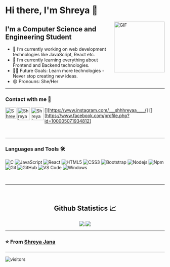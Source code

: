 <!--
**Shreyajana2001/Shreyajana2001** is a ✨ _special_ ✨ repository because its `README.md` (this file) appears on your GitHub profile.

Here are some ideas to get you started:

- 🔭 I’m currently working on ...
- 🌱 I’m currently learning ...
- 👯 I’m looking to collaborate on ...
- 🤔 I’m looking for help with ...
- 💬 Ask me about ...
- 📫 How to reach me: ...
- 😄 Pronouns: ...
- ⚡ Fun fact: ...
-->
<!-- <img width="30px" src="https://media.tenor.com/images/3b388fe03da271d2674faf85eb7c3fcd/tenor.gif" /> -->
# Hi there, I'm Shreya :wave: 

<img align="right" alt="GIF" height="160px" src="https://media.giphy.com/media/du3J3cXyzhj75IOgvA/giphy.gif" />

## I'm a Computer Science and Engineering Student  

- 🔭 I’m currently working on web development technologies like JavaScript, React etc.
- 🌱 I’m currently learning everything about Frontend and Backend technologies.
- 💪🏼 Future Goals: Learn more technologies - Never stop creating new ideas.
- 😄 Pronouns: She/Her

---



### Contact with me 📝


<!-- [![Gmail Badge](https://img.shields.io/badge/-shreyajanapiu1234@gmail.com-c14438?style=flat&logo=Gmail&logoColor=white)](mailto:shreyajanapiu1234@gmail.com "Connect via Email")
[![Linkedin Badge](https://img.shields.io/badge/-Shreya%20Jana-0072b1?style=flat&logo=Linkedin&logoColor=white)](https://www.linkedin.com/in/shreya-jana-757354192/ "Connect on LinkedIn")
[![Messenger Badge](https://img.shields.io/badge/-Facebook-0078FF?style=flat&logo=Facebook&logoColor=white)](https://www.facebook.com/profile.php?id=100005071934812 "Connect on Facebook")
[![Instagram Badge](https://img.shields.io/badge/-Instagram-C13584?style=flat&logo=Instagram&logoColor=white)](https://www.instagram.com/___shhhreyaa____/)
 -->

[<img align="left" alt="Shreya | LinkedIn" width="35px" src="https://i.pinimg.com/originals/de/b4/6f/deb46f02a59e3b3a2aa58fac16290d63.gif" />](https://www.linkedin.com/in/shreya-jana-757354192/)
[<img align="left" alt="Shreya | Instagram" width="40px" src="https://media2.giphy.com/media/7wGXicB6KSTPq/giphy.gif?cid=790b761119adcd75bf9280b49f22dff374eeb876f9c48010&rid=giphy.gif&ct=g" />][https://www.instagram.com/___shhhreyaa____/]
[<img align="left" alt="Shreya | Facebook" width="40px" src="https://media4.giphy.com/media/ijEiXYEo9DBxm/200.webp?cid=ecf05e47nw712kytmw6cwbiiiikhtnkshqcp823o2poai13o&rid=200.webp&ct=g" />][https://www.facebook.com/profile.php?id=100005071934812]


<br />

---

### Languages and Tools 🛠 

![C](http://img.shields.io/badge/-C-A8B9CC?style=flat-square&logo=c&logoColor=ffffff)
![JavaScript](https://img.shields.io/badge/-JavaScript-%23F7DF1C?style=flat-square&logo=javascript&logoColor=000000&labelColor=%23F7DF1C&color=%23FFCE5A)
![React](https://img.shields.io/badge/-React-61DAFB?style=flat-square&logo=react&logoColor=ffffff)
![HTML5](https://img.shields.io/badge/-HTML5-%23E44D27?style=flat-square&logo=html5&logoColor=ffffff)
![CSS3](https://img.shields.io/badge/-CSS3-%231572B6?style=flat-square&logo=css3)
![Bootstrap](https://img.shields.io/badge/-Bootstrap-563D7C?style=flat-square&logo=Bootstrap)
![Nodejs](https://img.shields.io/badge/-Nodejs-339933?style=flat-square&logo=Node.js&logoColor=ffffff)
![Npm](https://img.shields.io/badge/-npm-CB3837?style=flat-square&logo=npm)
![Git](https://img.shields.io/badge/-Git-%23F05032?style=flat-square&logo=git&logoColor=%23ffffff)
![GitHub](https://img.shields.io/badge/-GitHub-181717?style=flat-square&logo=github)
![VS Code](http://img.shields.io/badge/-VS%20Code-007ACC?style=flat-square&logo=visual-studio-code&logoColor=ffffff)
![Windows](http://img.shields.io/badge/-Windows-0078D6?style=flat-square&logo=windows&logoColor=ffffff)

<br/>

---

<br/>

  <h2 align="center"> Github Statistics 📈 </h2>
  
  <div align="center"> 
     <a href="">
      <img align="center" src="https://github-readme-stats.vercel.app/api?username=Shreyajana2001&show_icons=true&title_color=fff&icon_color=79ff97&text_color=9f9f9f&bg_color=151515" />
    </a>
    <a href="">
      <img align="center" src="https://github-readme-stats.vercel.app/api/top-langs/?username=Shreyajana2001&show_icons=true&title_color=fff&icon_color=79ff97&text_color=9f9f9f&bg_color=151515"/>
    </a>
</div
  
<br/>

---

 ### ⭐️ From [Shreya Jana](https://github.com/Shreyajana2001) ### 
 
---

 ![visitors](https://visitor-badge.laobi.icu/badge?page_id=Shreyajana2001.Shreyajana2001)

